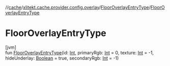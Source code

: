 //[cache](../../../index.md)/[xlitekt.cache.provider.config.overlay](../index.md)/[FloorOverlayEntryType](index.md)/[FloorOverlayEntryType](-floor-overlay-entry-type.md)

# FloorOverlayEntryType

[jvm]\
fun [FloorOverlayEntryType](-floor-overlay-entry-type.md)(id: [Int](https://kotlinlang.org/api/latest/jvm/stdlib/kotlin/-int/index.html), primaryRgb: [Int](https://kotlinlang.org/api/latest/jvm/stdlib/kotlin/-int/index.html) = 0, texture: [Int](https://kotlinlang.org/api/latest/jvm/stdlib/kotlin/-int/index.html) = -1, hideUnderlay: [Boolean](https://kotlinlang.org/api/latest/jvm/stdlib/kotlin/-boolean/index.html) = true, secondaryRgb: [Int](https://kotlinlang.org/api/latest/jvm/stdlib/kotlin/-int/index.html) = -1)
